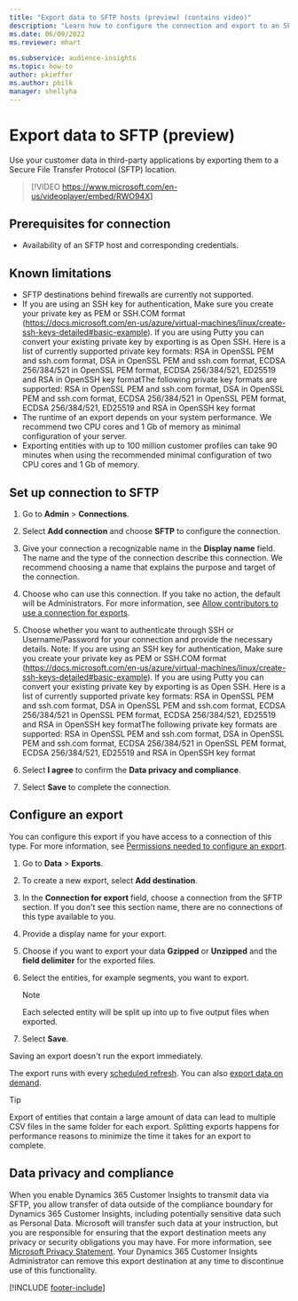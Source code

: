```yaml
---
title: "Export data to SFTP hosts (preview) (contains video)"
description: "Learn how to configure the connection and export to an SFTP location."
ms.date: 06/09/2022
ms.reviewer: mhart

ms.subservice: audience-insights
ms.topic: how-to
author: pkieffer
ms.author: philk
manager: shellyha
---
```


# Export data to SFTP (preview)

Use your customer data in third-party applications by exporting them to a Secure File Transfer Protocol (SFTP) location.

> [!VIDEO https://www.microsoft.com/en-us/videoplayer/embed/RWO94X]

## Prerequisites for connection

- Availability of an SFTP host and corresponding credentials.

## Known limitations

- SFTP destinations behind firewalls are currently not supported. 
- If you are using an SSH key for authentication, Make sure you create your private key as PEM or SSH.COM format (https://docs.microsoft.com/en-us/azure/virtual-machines/linux/create-ssh-keys-detailed#basic-example). If you are using Putty you can convert your existing private key by exporting is as Open SSH. Here is a list of currently supported private key formats: RSA in OpenSSL PEM and ssh.com format, DSA in OpenSSL PEM and ssh.com format, ECDSA 256/384/521 in OpenSSL PEM format, ECDSA 256/384/521, ED25519 and RSA in OpenSSH key formatThe following private key formats are supported: RSA in OpenSSL PEM and ssh.com format, DSA in OpenSSL PEM and ssh.com format, ECDSA 256/384/521 in OpenSSL PEM format, ECDSA 256/384/521, ED25519 and RSA in OpenSSH key format
- The runtime of an export depends on your system performance. We recommend two CPU cores and 1 Gb of memory as minimal configuration of your server.
- Exporting entities with up to 100 million customer profiles can take 90 minutes when using the recommended minimal configuration of two CPU cores and 1 Gb of memory.

## Set up connection to SFTP

1. Go to **Admin** > **Connections**.

1. Select **Add connection** and choose **SFTP** to configure the connection.

1. Give your connection a recognizable name in the **Display name** field. The name and the type of the connection describe this connection. We recommend choosing a name that explains the purpose and target of the connection.

1. Choose who can use this connection. If you take no action, the default will be Administrators. For more information, see [Allow contributors to use a connection for exports](connections.md#allow-contributors-to-use-a-connection-for-exports).

1. Choose whether you want to authenticate through SSH or Username/Password for your connection and provide the necessary details. Note: If you are using an SSH key for authentication, Make sure you create your private key as PEM or SSH.COM format (https://docs.microsoft.com/en-us/azure/virtual-machines/linux/create-ssh-keys-detailed#basic-example). If you are using Putty you can convert your existing private key by exporting is as Open SSH. Here is a list of currently supported private key formats: RSA in OpenSSL PEM and ssh.com format, DSA in OpenSSL PEM and ssh.com format, ECDSA 256/384/521 in OpenSSL PEM format, ECDSA 256/384/521, ED25519 and RSA in OpenSSH key formatThe following private key formats are supported: RSA in OpenSSL PEM and ssh.com format, DSA in OpenSSL PEM and ssh.com format, ECDSA 256/384/521 in OpenSSL PEM format, ECDSA 256/384/521, ED25519 and RSA in OpenSSH key format

1. Select **I agree** to confirm the **Data privacy and compliance**.

1. Select **Save** to complete the connection.

## Configure an export

You can configure this export if you have access to a connection of this type. For more information, see [Permissions needed to configure an export](export-destinations.md#set-up-a-new-export).

1. Go to **Data** > **Exports**.

1. To create a new export, select **Add destination**.

1. In the **Connection for export** field, choose a connection from the SFTP section. If you don't see this section name, there are no connections of this type available to you.

1. Provide a display name for your export.

1. Choose if you want to export your data **Gzipped** or **Unzipped** and the **field delimiter** for the exported files.

1. Select the entities, for example segments, you want to export.

   > [!NOTE]
   > Each selected entity will be split up into up to five output files when exported.

1. Select **Save**.

Saving an export doesn't run the export immediately.

The export runs with every [scheduled refresh](system.md#schedule-tab).
You can also [export data on demand](export-destinations.md#run-exports-on-demand).

> [!TIP]
> Export of entities that contain a large amount of data can lead to multiple CSV files in the same folder for each export. Splitting exports happens for performance reasons to minimize the time it takes for an export to complete.

## Data privacy and compliance

When you enable Dynamics 365 Customer Insights to transmit data via SFTP, you allow transfer of data outside of the compliance boundary for Dynamics 365 Customer Insights, including potentially sensitive data such as Personal Data. Microsoft will transfer such data at your instruction, but you are responsible for ensuring that the export destination meets any privacy or security obligations you may have. For more information, see [Microsoft Privacy Statement](https://go.microsoft.com/fwlink/?linkid=396732).
Your Dynamics 365 Customer Insights Administrator can remove this export destination at any time to discontinue use of this functionality.

[!INCLUDE [footer-include](includes/footer-banner.md)]
